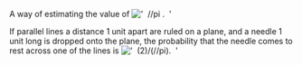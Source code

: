 A way of estimating the value of
!['  //pi .  '](../dictionary/equation_images/579.1..png)

If parallel lines a distance 1 unit apart are ruled on a plane, and a
needle 1 unit long is dropped onto the plane, the probability that the
needle comes to rest across one of the lines is
!['  (2)/(//pi).  '](../dictionary/equation_images/579.2..png)
